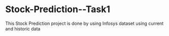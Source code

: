 # Stock-Prediction--Task1
This Stock Prediction project is done by using Infosys dataset using current and historic data
